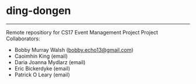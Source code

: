# ding-dongen
---
Remote repositiory for CS17 Event Management Project
Project Collaborators:
- Bobby Murray Walsh (bobby.echo13@gmail.com)
- Caoimhín King (email)
- Daria Joanna Mydlarz (email)
- Eric Bickerdyke (email)
- Patrick O Leary (email)
